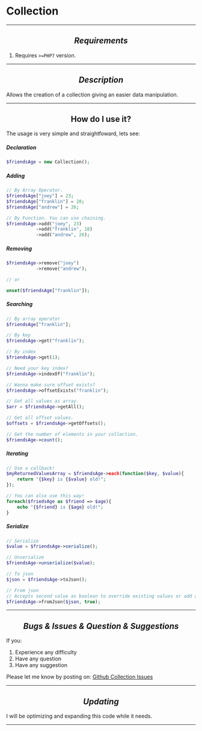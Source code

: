 # Collection
---

## <div align="center">_Requirements_</div>
1. Requires `>=PHP7` version.

---

## <div align="center">_Description_</div>
Allows the creation of a collection giving an easier data manipulation.

---

## <div align="center">How do I use it?</div>
The usage is very simple and straightfoward, lets see:

##### _Declaration_
```php
$friendsAge = new Collection();
```

##### _Adding_
```php
// By Array Operator.
$friendsAge["joey"] = 23;
$friendsAge["franklin"] = 28;
$friendsAge["andrew"] = 26;

// By Function. You can use chaining.
$friendsAge->add("joey", 23)
           ->add("franklin", 18)
           ->add("andrew", 26);

```

##### _Removing_
```php
$friendsAge->remove("joey")
           ->remove("andrew");

// or

unset($friendsAge["franklin"]);
```

##### _Searching_
```php
// By array operator
$friendsAge["franklin"];

// By key
$friendsAge->get("franklin");

// By index
$friendsAge->get(1);

// Need your key index?
$friendsAge->indexOf("franklin");

// Wanna make sure offset exists?
$friendsAge->offsetExists("franklin");

// Get all values as array.
$arr = $friendsAge->getAll();

// Get all offset values.
$offsets = $friendsAge->getOffsets();

// Get the number of elements in your collection.
$friendsAge->count();
```

##### _Iterating_
```php
// Use a callback!
$myReturnedValuesArray = $friendsAge->each(function($key, $value){
    return "{$key} is {$value} old!";
});

// You can also use this way!
foreach($friedsAge as $friend => $age){
    echo "{$friend} is {$age} old!";
}
```

##### _Serialize_
```php
// Serialize
$value = $friendsAge->serialize();

// Unserialize
$friendsAge->unserialize($value);

// To json
$json = $friendsAge->toJson();

// From json
// Accepts second value as boolean to override existing values or add as new.
$friendsAge->fromJson($json, true);
```
---

## <div align="center">_Bugs & Issues & Question & Suggestions_</div>
If you:
1. Experience any difficulty
2. Have any question
3. Have any suggestion

Please let me know by posting on: [Github Collection Issues](https://github.com/mstevz/collection/issues)

---

## <div align="center">_Updating_</div>
I will be optimizing and expanding this code while it needs.

---

